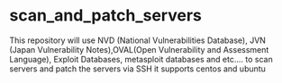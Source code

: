# scan_and_patch_servers
This repository will use NVD (National Vulnerabilities Database), JVN (Japan Vulnerability Notes),OVAL(Open Vulnerability and Assessment Language), Exploit Databases, metasploit databases and etc.... to scan servers and patch the servers via SSH
it supports centos and ubuntu
